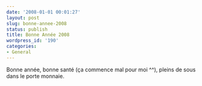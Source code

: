 ```yaml
---
date: '2008-01-01 00:01:27'
layout: post
slug: bonne-annee-2008
status: publish
title: Bonne Année 2008
wordpress_id: '190'
categories:
- General
---
```


Bonne année, bonne santé (ça commence mal pour moi ^^), pleins de sous dans le porte monnaie.
